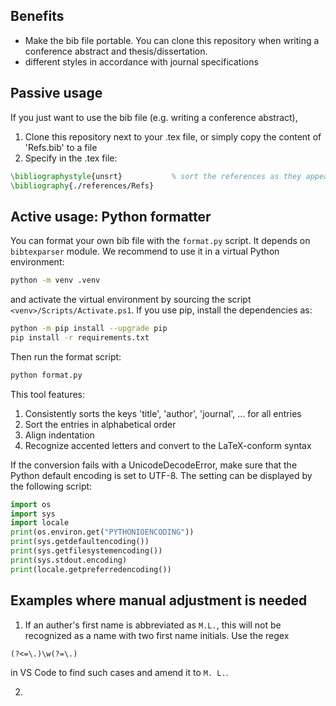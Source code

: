 ## Benefits
- Make the bib file portable. You can clone this repository when writing a conference abstract and thesis/dissertation.
- different styles in accordance with journal specifications

## Passive usage
If you just want to use the bib file (e.g. writing a conference abstract),
1. Clone this repository next to your .tex file, or simply copy the content of 'Refs.bib' to a file
2. Specify in the .tex file:
```latex
\bibliographystyle{unsrt}           % sort the references as they appear in the text
\bibliography{./references/Refs}
```

## Active usage: Python formatter
You can format your own bib file with the `format.py` script. 
It depends on `bibtexparser` module. We recommend to use it in a virtual Python environment:
```sh
python -m venv .venv
```
and activate the virtual environment by sourcing the script `<venv>/Scripts/Activate.ps1`.
If you use pip, install the dependencies as:
```sh
python -m pip install --upgrade pip
pip install -r requirements.txt
```
Then run the format script:
```sh
python format.py
```
This tool features:
1. Consistently sorts the keys 'title', 'author', 'journal', ... for all entries
2. Sort the entries in alphabetical order
3. Align indentation
4. Recognize accented letters and convert to the LaTeX-conform syntax

If the conversion fails with a UnicodeDecodeError, make sure that the Python default encoding is set to UTF-8. The setting can be displayed by the following script:
```python
import os
import sys
import locale
print(os.environ.get("PYTHONIOENCODING"))
print(sys.getdefaultencoding())
print(sys.getfilesystemencoding())
print(sys.stdout.encoding)
print(locale.getpreferredencoding())
```

## Examples where manual adjustment is needed
1. If an auther's first name is abbreviated as `M.L.`, this will not be recognized as a name with two first name initials. Use the regex
```
(?<=\.)\w(?=\.)
```
in VS Code to find such cases and amend it to `M. L.`.

2. 